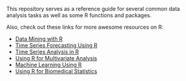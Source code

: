This repository serves as a reference guide for several common data analysis tasks as well as some R functions and packages.

Also, check out these links for more awesome resources on R:

- [Data Mining with R](https://github.com/ujjwalkarn/Data-Mining-With-R)
- [Time Series Forecasting Using R](https://www.otexts.org/fpp)
- [Time Series Analysis in R](http://a-little-book-of-r-for-time-series.readthedocs.org/en/latest/src/timeseries.html)
- [Using R for Multivariate Analysis](http://little-book-of-r-for-multivariate-analysis.readthedocs.org/en/latest/src/multivariateanalysis.html)
- [Machine Learning Using R](https://www.otexts.org/sfml)
- [Using R for Biomedical Statistics](http://a-little-book-of-r-for-biomedical-statistics.readthedocs.org/en/latest/src/biomedicalstats.html)
